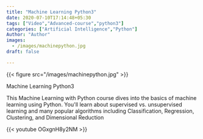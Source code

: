 ```yaml
---
title: "Machine Learning Python3"
date: 2020-07-10T17:14:48+05:30
tags: ["Video","Advanced-course","python3"]
categories: ["Artificial Intelligence","Python"]
Author: "Author"
images:
  - /images/machinepython.jpg
draft: false

---
```


{{< figure src="/images/machinepython.jpg" >}}

Machine Learning Python3

This Machine Learning with Python course dives into the basics of machine learning using Python. You'll learn about supervised vs. unsupervised learning and many popular algorithms including Classification, Regression, Clustering, and Dimensional Reduction


{{< youtube OGxgnH8y2NM >}}
